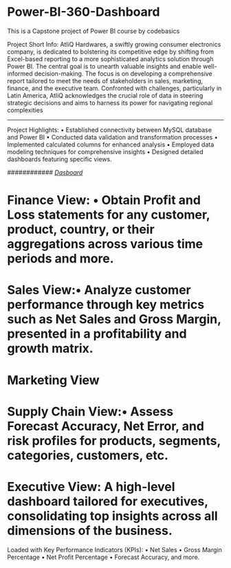 # Power-BI-360-Dashboard
This is a Capstone project of  Power BI course by codebasics

Project Short Info: 
AtliQ Hardwares, a swiftly growing consumer electronics company, is dedicated to bolstering its competitive edge by shifting from Excel-based reporting to a more sophisticated analytics solution through Power BI. The central goal is to unearth valuable insights and enable well-informed decision-making.
The focus is on developing a comprehensive report tailored to meet the needs of stakeholders in sales, marketing, finance, and the executive team. Confronted with challenges, particularly in Latin America, AtliQ acknowledges the crucial role of data in steering strategic decisions and aims to harness its power for navigating regional complexities

**************************
Project Highlights:
•	Established connectivity between MySQL database and Power BI
•	Conducted data validation and transformation processes
•	Implemented calculated columns for enhanced analysis
•	Employed data modeling techniques for comprehensive insights
•	Designed detailed dashboards featuring specific views.

############
_[Dasboard](https://github.com/rahulpathak-DA/Power-BI-360-Dashboard/blob/main/Screenshot%202024-03-09%20233839.pdf)_
# Finance View: •	Obtain Profit and Loss statements for any customer, product, country, or their aggregations across various time periods and more.
# Sales View:•	Analyze customer performance through key metrics such as Net Sales and Gross Margin, presented in a profitability and growth matrix.
# Marketing View  
# Supply Chain View:•	Assess Forecast Accuracy, Net Error, and risk profiles for products, segments, categories, customers, etc.
# Executive View: A high-level dashboard tailored for executives, consolidating top insights across all dimensions of the business.
Loaded with Key Performance Indicators (KPIs):
•	Net Sales
•	Gross Margin Percentage
•	Net Profit Percentage
•	Forecast Accuracy, and more.

